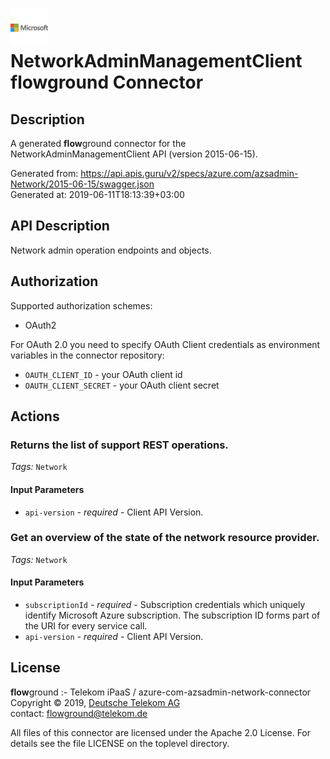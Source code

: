 # ![LOGO](logo.png) NetworkAdminManagementClient **flow**ground Connector

## Description

A generated **flow**ground connector for the NetworkAdminManagementClient API (version 2015-06-15).

Generated from: https://api.apis.guru/v2/specs/azure.com/azsadmin-Network/2015-06-15/swagger.json<br/>
Generated at: 2019-06-11T18:13:39+03:00

## API Description

Network admin operation endpoints and objects.

## Authorization

Supported authorization schemes:
- OAuth2

For OAuth 2.0 you need to specify OAuth Client credentials as environment variables in the connector repository:
* `OAUTH_CLIENT_ID` - your OAuth client id
* `OAUTH_CLIENT_SECRET` - your OAuth client secret

## Actions

### Returns the list of support REST operations.

*Tags:* `Network`

#### Input Parameters
* `api-version` - _required_ - Client API Version.

### Get an overview of the state of the network resource provider.

*Tags:* `Network`

#### Input Parameters
* `subscriptionId` - _required_ - Subscription credentials which uniquely identify Microsoft Azure subscription. The subscription ID forms part of the URI for every service call.
* `api-version` - _required_ - Client API Version.

## License

**flow**ground :- Telekom iPaaS / azure-com-azsadmin-network-connector<br/>
Copyright © 2019, [Deutsche Telekom AG](https://www.telekom.de)<br/>
contact: flowground@telekom.de

All files of this connector are licensed under the Apache 2.0 License. For details
see the file LICENSE on the toplevel directory.
